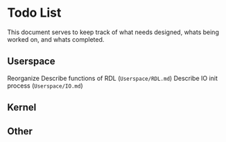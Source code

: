 # Todo List
This document serves to keep track of what needs designed, whats being worked on, and whats completed. 

## Userspace
Reorganize
Describe functions of RDL (`Userspace/RDL.md`)
Describe IO init process (`Userspace/IO.md`)

## Kernel

## Other
